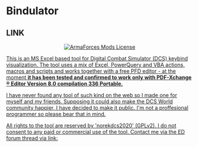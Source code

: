 # Bindulator

## **LINK**

<p align="center">
       <a href="https://github.com/ArmaForces/Mods/blob/master/LICENSE">
       <img src="https://img.shields.io/badge/License-GPLv2-red.svg" alt="ArmaForces Mods License">
</p>

This is an MS Excel based tool for Digital Combat Simulator (DCS) keybind visualization. The tool uses a mix of Excel, PowerQuery and VBA actions, macros and scripts and works together with a free PFD editor - at the moment **it has been tested and confirmed to work only with PDF-Xchange ® Editor Version 8.0 compilation 336 Portable.** 

I have never found any tool of such kind on the web so I made one for myself and my friends. Supposing it could also make the DCS World community happier, I have decided to make it public. I'm not a proffesional programmer so please bear that in mind. 

All rights to the tool are reserved by 'norekdcs2020' (GPLv2). I do not consent to any paid or commercial use of the tool. Contact me via the ED forum thread via link:
